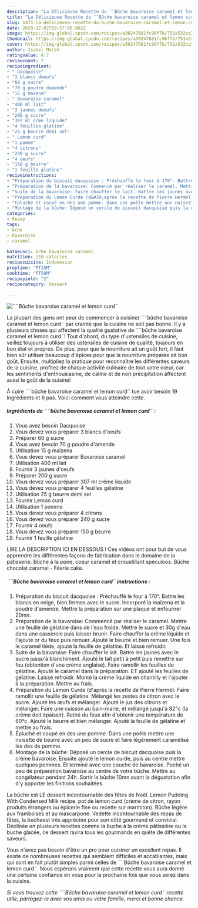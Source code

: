```yaml
---
description: "La Délicieuse Recette du ¨¨Bûche bavaroise caramel et lemon curd¨"
title: "La Délicieuse Recette du ¨¨Bûche bavaroise caramel et lemon curd¨"
slug: 1475-la-delicieuse-recette-du-buche-bavaroise-caramel-et-lemon-curd
date: 2020-12-02T19:57:06.862Z
image: https://img-global.cpcdn.com/recipes/a30247681fc96f7b/751x532cq70/buche-bavaroise-caramel-et-lemon-curd-photo-principale-de-la-recette.jpg
thumbnail: https://img-global.cpcdn.com/recipes/a30247681fc96f7b/751x532cq70/buche-bavaroise-caramel-et-lemon-curd-photo-principale-de-la-recette.jpg
cover: https://img-global.cpcdn.com/recipes/a30247681fc96f7b/751x532cq70/buche-bavaroise-caramel-et-lemon-curd-photo-principale-de-la-recette.jpg
author: Isabel Marsh
ratingvalue: 4.7
reviewcount: 7
recipeingredient:
- " Dacquoise"
- "3 blancs doeufs"
- "60 g sucre"
- "70 g poudre damende"
- "15 g mazena"
- " Bavaroise caramel"
- "400 ml lait"
- "3 jaunes doeufs"
- "200 g sucre"
- "307 ml crme liquide"
- "4 feuilles glatine"
- "25 g beurre demi sel"
- " Lemon curd"
- "1 pomme"
- "4 citrons"
- "240 g sucre"
- "4 oeufs"
- "150 g beurre"
- "1 feuille glatine"
recipeinstructions:
- "Préparation du biscuit dacquoise : Préchauffé le four à 170°. Battre les blancs en neige, bien fermes avec le sucre. Incorporé la maïzena et la poudre d&#39;amende. Mettre la préparation sur une plaque et enfourner 20mn."
- "Préparation de la bavaroise: Commencé par réaliser le caramel. Mettre une feuille de gélatine dans de l&#39;eau froide. Mettre le sucre et 30g d&#39;eau dans une casserole puis laisser brunir. Faire chauffer la crème liquide et l&#39;ajouté or du feux puis remuer. Ajouté le beurre et bien remuer. Une fois le caramel tiède, ajouté la feuille de gélatine. Et laissé refroidir."
- "Suite de la bavaroise: Faire chauffer le lait. Battre les jaunes avec le sucre jusqu&#39;à blanchiment. Ajouté le lait petit à petit puis remettre sur feu (obtention d&#39;une crème anglaise). Faire ramollir les feuilles de gélatine. Ajouté le caramel dans la préparation. ET ajouté les feuilles de gélatine. Laissé refroidir. Monté la crème liquide en chantilly et l&#39;ajouter à la préparation. Mettre au frais."
- "Préparation du Lemon Curde (d&#39;après la recette de Pierre Hermé): Faire ramollir une feuille de gélatine. Mélangé les zestes de citron avec le sucre. Ajouté les œufs et mélanger. Ajouté le jus des citrons et mélanger. Faire une cuisson au bain-marie, et mélangé jusqu&#39;à 82°c (la crème doit épaissir). Retiré du feux afin d&#39;obtenir une température de 60°c. Ajouté le beurre et bien mélanger. Ajouté la feuille de gélatine et mettre au frais."
- "Épluché et coupé en des une pomme. Dans une poêle mettre une noisette de beurre avec un peu de sucre et faire légèrement caramélisé les des de pomme."
- "Montage de la bûche: Déposé un cercle de biscuit dacquoise puis la crème bavaroise. Ensuite ajouté le lemon curde, puis au centre mettre quelques pommes. Et terminé avec une couche de bavaroise. Poché un peu de préparation bavaroise au centre de votre bûche. Mettre au congélateur pendant 24h. Sortir la bûche 10mn avant la dégustation afin d&#39;y apporter les finitions souhaitées."
categories:
- Resep
tags:
- bche
- bavaroise
- caramel

katakunci: bche bavaroise caramel 
nutrition: 210 calories
recipecuisine: Indonesian
preptime: "PT15M"
cooktime: "PT58M"
recipeyield: "2"
recipecategory: Dessert

---
```



![¨¨Bûche bavaroise caramel et lemon curd¨](https://img-global.cpcdn.com/recipes/a30247681fc96f7b/751x532cq70/buche-bavaroise-caramel-et-lemon-curd-photo-principale-de-la-recette.jpg)

La plupart des gens ont peur de commencer à cuisiner ¨¨bûche bavaroise caramel et lemon curd¨ par crainte que la cuisine ne soit pas bonne. Il y a plusieurs choses qui affectent la qualité gustative de ¨¨bûche bavaroise caramel et lemon curd¨! Tout d'abord, du type d'ustensiles de cuisine, veillez toujours à utiliser des ustensiles de cuisine de qualité, toujours en bon état et propres. De plus, pour que la nourriture ait un goût fort, il faut bien sûr utiliser beaucoup d'épices pour que la nourriture préparée ait bon goût. Ensuite, multipliez la pratique pour reconnaître les différentes saveurs de la cuisine, profitez de chaque activité culinaire de tout votre cœur, car les sentiments d'enthousiasme, de calme et de non précipitation affectent aussi le goût de la cuisine!

<!--inarticleads1-->

À cuire ¨¨bûche bavaroise caramel et lemon curd¨ tue avoir besoin 19 Ingrédients et 6 pas. Voici comment vous atteindre cette.

##### Ingrédients de ¨¨bûche bavaroise caramel et lemon curd¨ :

1. Vous avez besoin  Dacquoise
1. Vous devez vous préparer 3 blancs d&#39;oeufs
1. Préparer 60 g sucre
1. Vous avez besoin 70 g poudre d&#39;amende
1. Utilisation 15 g maïzena
1. Vous devez vous préparer  Bavaroise caramel
1. Utilisation 400 ml lait
1. Fournir 3 jaunes d&#39;oeufs
1. Préparer 200 g sucre
1. Vous devez vous préparer 307 ml crème liquide
1. Vous devez vous préparer 4 feuilles gélatine
1. Utilisation 25 g beurre demi sel
1. Fournir  Lemon curd
1. Utilisation 1 pomme
1. Vous devez vous préparer 4 citrons
1. Vous devez vous préparer 240 g sucre
1. Fournir 4 oeufs
1. Vous devez vous préparer 150 g beurre
1. Fournir 1 feuille gélatine


LIRE LA DESCRIPTION ICI EN DESSOUS ! Ces vidéos ont pour but de vous apprendre les différentes façons de fabrication dans le domaine de la pâtisserie. Bûche à la poire, coeur caramel et croustillant spéculoos. Bûche chocolat caramel - Féerie cake. 

<!--inarticleads2-->

##### ¨¨Bûche bavaroise caramel et lemon curd¨ instructions :

1. Préparation du biscuit dacquoise : Préchauffé le four à 170°. Battre les blancs en neige, bien fermes avec le sucre. Incorporé la maïzena et la poudre d&#39;amende. Mettre la préparation sur une plaque et enfourner 20mn.
1. Préparation de la bavaroise: Commencé par réaliser le caramel. Mettre une feuille de gélatine dans de l&#39;eau froide. Mettre le sucre et 30g d&#39;eau dans une casserole puis laisser brunir. Faire chauffer la crème liquide et l&#39;ajouté or du feux puis remuer. Ajouté le beurre et bien remuer. Une fois le caramel tiède, ajouté la feuille de gélatine. Et laissé refroidir.
1. Suite de la bavaroise: Faire chauffer le lait. Battre les jaunes avec le sucre jusqu&#39;à blanchiment. Ajouté le lait petit à petit puis remettre sur feu (obtention d&#39;une crème anglaise). Faire ramollir les feuilles de gélatine. Ajouté le caramel dans la préparation. ET ajouté les feuilles de gélatine. Laissé refroidir. Monté la crème liquide en chantilly et l&#39;ajouter à la préparation. Mettre au frais.
1. Préparation du Lemon Curde (d&#39;après la recette de Pierre Hermé): Faire ramollir une feuille de gélatine. Mélangé les zestes de citron avec le sucre. Ajouté les œufs et mélanger. Ajouté le jus des citrons et mélanger. Faire une cuisson au bain-marie, et mélangé jusqu&#39;à 82°c (la crème doit épaissir). Retiré du feux afin d&#39;obtenir une température de 60°c. Ajouté le beurre et bien mélanger. Ajouté la feuille de gélatine et mettre au frais.
1. Épluché et coupé en des une pomme. Dans une poêle mettre une noisette de beurre avec un peu de sucre et faire légèrement caramélisé les des de pomme.
1. Montage de la bûche: Déposé un cercle de biscuit dacquoise puis la crème bavaroise. Ensuite ajouté le lemon curde, puis au centre mettre quelques pommes. Et terminé avec une couche de bavaroise. Poché un peu de préparation bavaroise au centre de votre bûche. Mettre au congélateur pendant 24h. Sortir la bûche 10mn avant la dégustation afin d&#39;y apporter les finitions souhaitées.


La bûche est LE dessert incontournable des fêtes de Noël. Lemon Pudding With Condensed Milk recipe. pot de lemon curd (crème de citron, rayon produits étrangers ou épicerie fine ou recette sur marmiton). Bûche légère aux framboises et au mascarpone. Vedette incontournable des repas de fêtes, la bucheest très appréciée pour son côté gourmand et convivial. Déclinée en plusieurs recettes comme la buche à la crème pâtissière ou la buche glacée, ce dessert ravira tous les gourmands en quête de différentes saveurs. 

<!--inarticleads1-->

<p>
Vous n'avez pas besoin d'être un pro pour cuisiner un excellent repas. Il existe de nombreuses recettes qui semblent difficiles et accablantes, mais qui sont en fait plutôt simples parmi celles de ¨¨Bûche bavaroise caramel et lemon curd¨. Nous espérons vraiment que cette recette vous aura donné une certaine confiance en vous pour la prochaine fois que vous serez dans la cuisine.
</p>

<p>
<i>Si vous trouvez cette ¨¨Bûche bavaroise caramel et lemon curd¨ recette utile, partagez-la avec vos amis ou votre famille, merci et bonne chance.</i>
</p>
